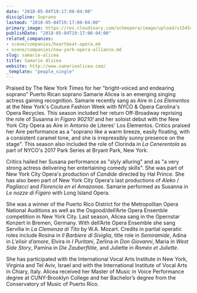 ```yaml
---
date: "2018-05-04T19:17:00-04:00"
discipline: Soprano
lastmod: "2018-05-04T19:17:00-04:00"
primary_image: https://res.cloudinary.com/schmopera/image/upload/v1545409169/media/webhook-uploads/1525475754731/Alicea_Samarie_059_xret.jpg.jpg
publishDate: "2018-05-04T19:17:00-04:00"
related_companies:
- scene/companies/heartbeat-opera.md
- scene/companies/new-york-opera-alliance.md
slug: samarie-alicea
title: Samarie Alicea
website: http://www.samariealicea.com/
_template: "people_single"
---
```


Praised by The New York Times for her "bright-voiced and endearing soprano" Puerto Rican soprano Samarie Alicea is an emerging singing actress gaining recognition.  Samarie recently sang as Aire in *Los Elementos* at the New York's Couture Fashion Week with NYCO & Opera Carolina's Opera Recycles.  This season included her return Off-Broadway reprising the role of Susanna in *Figaro 90210!* and her soloist debut with the New York City Opera as Aire in Antonio de Literes' Los Elementos.  Critics praised her Aire performance as a "soprano like a warm breeze, easily floating, with a consistent caramel tone, and she is irrepressibly sunny presence on the stage".  This season also included the role of Clorinda in *La Cenerentola* as part of NYCO's 2017 Park Series at Bryant Park, New York. 

Critics hailed her Susana performance as "slyly alluring" and as "a very strong actress delivering her entertaining comedy skills".  She was part of New York City Opera's production of *Candide* directed by Hal Prince.  She has also been part of New York City Opera's last productions of *Aleko* / *Pagliacci* and *Florencia en el Amazonas*.  Samarie performed as Susanna in *Le nozze di Figaro* with Long Island Opera. 

She was a winner of the Puerto Rico District for the Metropolitan Opera National Auditions as well as the Osgood/dell’Arte Opera Ensemble competition in New York City.  Last season, Alicea sang in the Opernstar Konzert in Bremen, Germany.  With dell’Arte Opera Ensemble she sang Servilia in *La Clemenza di Tito* by W.A. Mozart.  Credits in partial operatic roles include Rosina in *Il Barbiere di Siviglia*, title role in *Semiramide*, Adina in *L’elisir d’amore*, Elvira in *I Puritani*, Zerlina in *Don Giovanni*, Maria in *West Side Story*, Pamina in *Die Zauberflöte*, and Juliette in *Roméo et Juliette*. 

She has participated with the International Vocal Arts Institute in New York, Virginia and Tel Aviv, Israel and with the International Institute of Vocal Arts in Chiary, Italy.  Alicea received her Master of Music in Voice Performance degree at CUNY-Brooklyn College and her Bachelor’s degree from the Conservatory of Music of Puerto Rico. 
